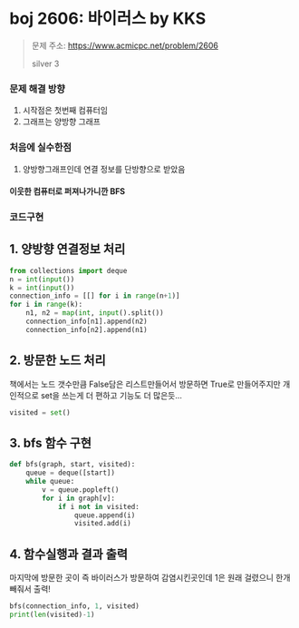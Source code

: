 # boj 2606: 바이러스 by KKS
> 문제 주소: https://www.acmicpc.net/problem/2606
> 
> silver 3

### 문제 해결 방향
1. 시작점은 첫번째 컴퓨터임
2. 그래프는 양방향 그래프

### 처음에 실수한점
1. 양방향그래프인데 연결 정보를 단방향으로 받았음

#### 이웃한 컴퓨터로 퍼져나가니깐 BFS

### 코드구현
## 1. 양방향 연결정보 처리

``` python
from collections import deque
n = int(input())
k = int(input())
connection_info = [[] for i in range(n+1)]
for i in range(k):
    n1, n2 = map(int, input().split())
    connection_info[n1].append(n2)
    connection_info[n2].append(n1)
```
## 2. 방문한 노드 처리
책에서는 노드 갯수만큼 False담은 리스트만들어서 방문하면 True로 만들어주지만
개인적으로 set을 쓰는게 더 편하고 기능도 더 많은듯...
```python
visited = set()
```

## 3. bfs 함수 구현
```python
def bfs(graph, start, visited):
    queue = deque([start])
    while queue:
        v = queue.popleft()
        for i in graph[v]:
            if i not in visited:
                queue.append(i)
                visited.add(i)
```

## 4. 함수실행과 결과 출력
마지막에 방문한 곳이 즉 바이러스가 방문하여 감염시킨곳인데 1은 원래 걸렸으니 한개 빼줘서 출력!
``` python
bfs(connection_info, 1, visited)
print(len(visited)-1) 
```